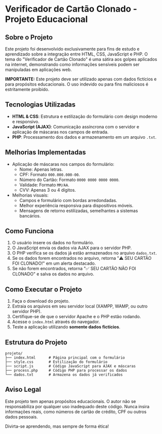 # Verificador de Cartão Clonado - Projeto Educacional

## Sobre o Projeto
Este projeto foi desenvolvido exclusivamente para fins de estudo e aprendizado sobre a integração entre HTML, CSS, JavaScript e PHP. O tema do "Verificador de Cartão Clonado" é uma sátira aos golpes aplicados na internet, demonstrando como informações sensíveis podem ser manipuladas em aplicações web.

**IMPORTANTE:** Este projeto deve ser utilizado apenas com dados fictícios e para propósitos educacionais. O uso indevido ou para fins maliciosos é estritamente proibido.

## Tecnologias Utilizadas
- **HTML & CSS**: Estrutura e estilização do formulário com design moderno e responsivo.
- **JavaScript (AJAX)**: Comunicação assíncrona com o servidor e aplicação de máscaras nos campos de entrada.
- **PHP**: Processamento dos dados e armazenamento em um arquivo `.txt`.

## Melhorias Implementadas
- Aplicação de máscaras nos campos do formulário:
  - Nome: Apenas letras.
  - CPF: Formato `000.000.000-00`.
  - Número do Cartão: Formato `0000 0000 0000 0000`.
  - Validade: Formato `MM/AA`.
  - CVV: Apenas 3 ou 4 dígitos.
- Melhorias visuais:
  - Campos e formulário com bordas arredondadas.
  - Melhor experiência responsiva para dispositivos móveis.
  - Mensagens de retorno estilizadas, semelhantes a sistemas bancários.

## Como Funciona
1. O usuário insere os dados no formulário.
2. O JavaScript envia os dados via AJAX para o servidor PHP.
3. O PHP verifica se os dados já estão armazenados no arquivo `dados.txt`.
4. Se os dados forem encontrados no arquivo, retorna "⚠️ SEU CARTÃO FOI CLONADO!" em um alerta destacado.
5. Se não forem encontrados, retorna "✅ SEU CARTÃO NÃO FOI CLONADO" e salva os dados no arquivo.

## Como Executar o Projeto
1. Faça o download do projeto.
2. Extraia os arquivos em seu servidor local (XAMPP, WAMP, ou outro servidor PHP).
3. Certifique-se de que o servidor Apache e o PHP estão rodando.
4. Acesse o `index.html` através do navegador.
5. Teste a aplicação utilizando **somente dados fictícios**.

## Estrutura do Projeto
```
projeto/
├── index.html      # Página principal com o formulário
├── style.css       # Estilização do formulário
├── script.js       # Código JavaScript para AJAX e máscaras
├── process.php     # Código PHP para processar os dados
└── dados.txt       # Armazena os dados já verificados
```

## Aviso Legal
Este projeto tem apenas propósitos educacionais. O autor não se responsabiliza por qualquer uso inadequado deste código. Nunca insira informações reais, como números de cartão de crédito, CPF ou outros dados pessoais.

Divirta-se aprendendo, mas sempre de forma ética!

